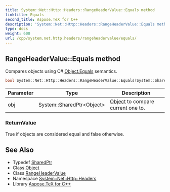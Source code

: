 ```yaml
---
title: System::Net::Http::Headers::RangeHeaderValue::Equals method
linktitle: Equals
second_title: Aspose.TeX for C++
description: 'System::Net::Http::Headers::RangeHeaderValue::Equals method. Compares objects using C# Object.Equals semantics in C++.'
type: docs
weight: 600
url: /cpp/system.net.http.headers/rangeheadervalue/equals/
---
```

## RangeHeaderValue::Equals method


Compares objects using C# [Object.Equals](../../../system/object/equals/) semantics.

```cpp
bool System::Net::Http::Headers::RangeHeaderValue::Equals(System::SharedPtr<Object> obj) override
```


| Parameter | Type | Description |
| --- | --- | --- |
| obj | System::SharedPtr\<Object\> | [Object](../../../system/object/) to compare current one to. |

### ReturnValue

True if objects are considered equal and false otherwise.

## See Also

* Typedef [SharedPtr](../../../system/sharedptr/)
* Class [Object](../../../system/object/)
* Class [RangeHeaderValue](../)
* Namespace [System::Net::Http::Headers](../../)
* Library [Aspose.TeX for C++](../../../)
